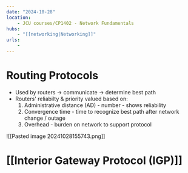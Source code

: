```yaml
---
date: "2024-10-28"
location: 
    - JCU courses/CP1402 - Network Fundamentals
hubs: 
    - "[[networking|Networking]]"
urls:
    - 
---
```


# Routing Protocols
+ Used by routers -> communicate -> determine best path
+ Routers' reliabilty & priority valued based on:
    1. Administrative distance (AD) - number - shows reliability
    2. Convergence time - time to recognize best path after network change / outage
    3. Overhead - burden on network to support protocol


![[Pasted image 20241028155743.png]]
# [[Interior Gateway Protocol (IGP)]]
